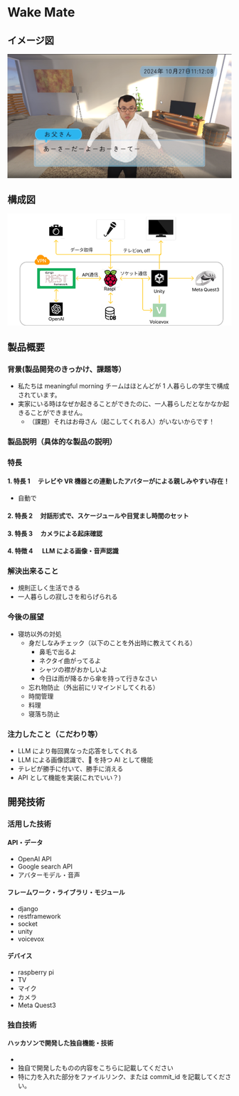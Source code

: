 # Wake Mate

## イメージ図

[![IMAGE ALT TEXT HERE](image/joyman.png)]()

## 構成図

[![IMAGE ALT TEXT HERE](image/architecture.png)]()

## 製品概要

### 背景(製品開発のきっかけ、課題等）

- 私たちは meaningful morning チームはほとんどが 1 人暮らしの学生で構成されています。
- 実家にいる時はなぜか起きることができたのに、一人暮らしだとなかなか起きることができません。
  - （課題）それはお母さん（起こしてくれる人）がいないからです！

### 製品説明（具体的な製品の説明）

### 特長

#### 1. 特長 1 　テレビや VR 機器との連動したアバターがによる親しみやすい存在！

- 自動で

#### 2. 特長 2 　対話形式で、スケージュールや目覚まし時間のセット

#### 3. 特長 3 　カメラによる起床確認

#### 4. 特徴 4 　 LLM による画像・音声認識

### 解決出来ること

- 規則正しく生活できる
- 一人暮らしの寂しさを和らげられる

### 今後の展望

- 寝坊以外の対処
  - 身だしなみチェック（以下のことを外出時に教えてくれる）
    - 鼻毛で出るよ
    - ネクタイ曲がってるよ
    - シャツの襟がおかしいよ
    - 今日は雨が降るから傘を持って行きなさい
  - 忘れ物防止（外出前にリマインドしてくれる）
  - 時間管理
  - 料理
  - 寝落ち防止

### 注力したこと（こだわり等）

- LLM により毎回異なった応答をしてくれる
- LLM による画像認識で、👀 を持つ AI として機能
- テレビが勝手に付いて、勝手に消える
- API として機能を実装(これでいい？)

## 開発技術

### 活用した技術

#### API・データ

- OpenAI API
- Google search API
- アバターモデル・音声

#### フレームワーク・ライブラリ・モジュール

- django
- restframework
- socket
- unity
- voicevox

#### デバイス

- raspberry pi
- TV
- マイク
- カメラ
- Meta Quest3

### 独自技術

#### ハッカソンで開発した独自機能・技術

-
- 独自で開発したものの内容をこちらに記載してください
- 特に力を入れた部分をファイルリンク、または commit_id を記載してください。
